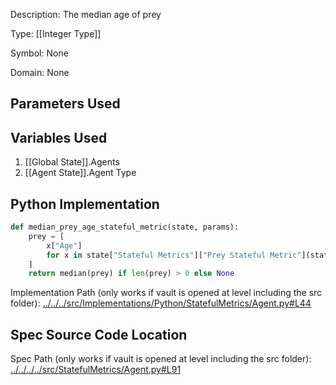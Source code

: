 Description: The median age of prey

Type: [[Integer Type]]

Symbol: None

Domain: None

## Parameters Used

## Variables Used
1. [[Global State]].Agents
2. [[Agent State]].Agent Type

## Python Implementation
```python
def median_prey_age_stateful_metric(state, params):
    prey = [
        x["Age"]
        for x in state["Stateful Metrics"]["Prey Stateful Metric"](state, params)
    ]
    return median(prey) if len(prey) > 0 else None
```
Implementation Path (only works if vault is opened at level including the src folder): [../../../src/Implementations/Python/StatefulMetrics/Agent.py#L44](../../../src/Implementations/Python/StatefulMetrics/Agent.py#L44)

## Spec Source Code Location

Spec Path (only works if vault is opened at level including the src folder): [../../../../src/StatefulMetrics/Agent.py#L91](../../../../src/StatefulMetrics/Agent.py#L91)

